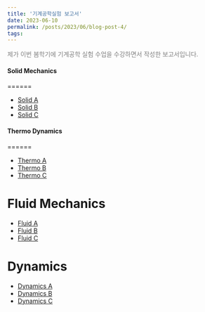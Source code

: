 ```yaml
---
title: '기계공학실험 보고서'
date: 2023-06-10
permalink: /posts/2023/06/blog-post-4/
tags:
---
```


<span style = "font-size:14px; color: gray;"> 제가 이번 봄학기에 기계공학 실험 수업을 수강하면서 작성한 보고서입니다. </span>
 

#### Solid Mechanics
======
  * [Solid A](/files/Reports/solid%20A.pdf)
  * [Solid B](/files/Reports/solid%20B.pdf)
  * [Solid C](/files/Reports/solid%20C.pdf)


#### Thermo Dynamics
======
  * [Thermo A](/files/Reports/thermo%20A.pdf)
  * [Thermo B](/files/Reports/thermo%20B.pdf)
  * [Thermo C](/files/Reports/thermo%20C.pdf)


Fluid Mechanics
======
  * [Fluid A](/files/Reports/fluid%20A.pdf)
  * [Fluid B](/files/Reports/fluid%20B.pdf)
  * [Fluid C](/files/Reports/fluid%20C.pdf)

Dynamics
======
  * [Dynamics A](/files/Reports/dynamics%20A.pdf)
  * [Dynamics B](/files/Reports/dynamics%20B.pdf)
  * [Dynamics C](/files/Reports/dynamics%20C.pdf)